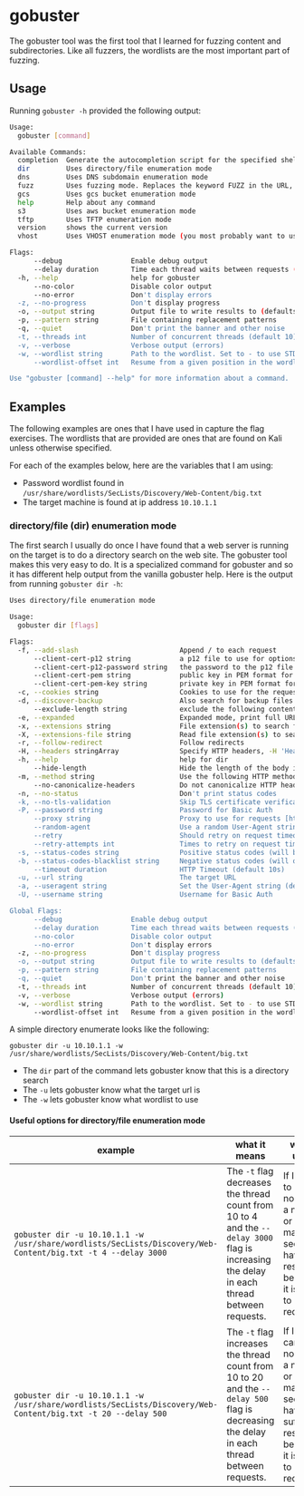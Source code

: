 # gobuster

The gobuster tool was the first tool that I learned for fuzzing content and subdirectories. Like all fuzzers, the wordlists are the most important part of fuzzing.

## Usage

Running `gobuster -h` provided the following output:

```bash
Usage:
  gobuster [command]

Available Commands:
  completion  Generate the autocompletion script for the specified shell
  dir         Uses directory/file enumeration mode
  dns         Uses DNS subdomain enumeration mode
  fuzz        Uses fuzzing mode. Replaces the keyword FUZZ in the URL, Headers and the request body
  gcs         Uses gcs bucket enumeration mode
  help        Help about any command
  s3          Uses aws bucket enumeration mode
  tftp        Uses TFTP enumeration mode
  version     shows the current version
  vhost       Uses VHOST enumeration mode (you most probably want to use the IP address as the URL parameter)

Flags:
      --debug                 Enable debug output
      --delay duration        Time each thread waits between requests (e.g. 1500ms)
  -h, --help                  help for gobuster
      --no-color              Disable color output
      --no-error              Don't display errors
  -z, --no-progress           Don't display progress
  -o, --output string         Output file to write results to (defaults to stdout)
  -p, --pattern string        File containing replacement patterns
  -q, --quiet                 Don't print the banner and other noise
  -t, --threads int           Number of concurrent threads (default 10)
  -v, --verbose               Verbose output (errors)
  -w, --wordlist string       Path to the wordlist. Set to - to use STDIN.
      --wordlist-offset int   Resume from a given position in the wordlist (defaults to 0)

Use "gobuster [command] --help" for more information about a command.
```

## Examples

The following examples are ones that I have used in capture the flag exercises. The wordlists that are provided are ones that are found on Kali unless otherwise specified.

For each of the examples below, here are the variables that I am using:

- Password wordlist found in `/usr/share/wordlists/SecLists/Discovery/Web-Content/big.txt`
- The target machine is found at ip address `10.10.1.1`

### directory/file (dir) enumeration mode

The first search I usually do once I have found that a web server is running on the target is to do a directory search on the web site. The gobuster tool makes this very easy to do. It is a specialized command for gobuster and so it has different help output from the vanilla gobuster help. Here is the output from running `gobuster dir -h`:

```bash
Uses directory/file enumeration mode

Usage:
  gobuster dir [flags]

Flags:
  -f, --add-slash                         Append / to each request
      --client-cert-p12 string            a p12 file to use for options TLS client certificates
      --client-cert-p12-password string   the password to the p12 file
      --client-cert-pem string            public key in PEM format for optional TLS client certificates
      --client-cert-pem-key string        private key in PEM format for optional TLS client certificates (this key needs to have no password)
  -c, --cookies string                    Cookies to use for the requests
  -d, --discover-backup                   Also search for backup files by appending multiple backup extensions
      --exclude-length string             exclude the following content lengths (completely ignores the status). You can separate multiple lengths by comma and it also supports ranges like 203-206
  -e, --expanded                          Expanded mode, print full URLs
  -x, --extensions string                 File extension(s) to search for
  -X, --extensions-file string            Read file extension(s) to search from the file
  -r, --follow-redirect                   Follow redirects
  -H, --headers stringArray               Specify HTTP headers, -H 'Header1: val1' -H 'Header2: val2'
  -h, --help                              help for dir
      --hide-length                       Hide the length of the body in the output
  -m, --method string                     Use the following HTTP method (default "GET")
      --no-canonicalize-headers           Do not canonicalize HTTP header names. If set header names are sent as is.
  -n, --no-status                         Don't print status codes
  -k, --no-tls-validation                 Skip TLS certificate verification
  -P, --password string                   Password for Basic Auth
      --proxy string                      Proxy to use for requests [http(s)://host:port] or [socks5://host:port]
      --random-agent                      Use a random User-Agent string
      --retry                             Should retry on request timeout
      --retry-attempts int                Times to retry on request timeout (default 3)
  -s, --status-codes string               Positive status codes (will be overwritten with status-codes-blacklist if set). Can also handle ranges like 200,300-400,404.
  -b, --status-codes-blacklist string     Negative status codes (will override status-codes if set). Can also handle ranges like 200,300-400,404. (default "404")
      --timeout duration                  HTTP Timeout (default 10s)
  -u, --url string                        The target URL
  -a, --useragent string                  Set the User-Agent string (default "gobuster/3.6")
  -U, --username string                   Username for Basic Auth

Global Flags:
      --debug                 Enable debug output
      --delay duration        Time each thread waits between requests (e.g. 1500ms)
      --no-color              Disable color output
      --no-error              Don't display errors
  -z, --no-progress           Don't display progress
  -o, --output string         Output file to write results to (defaults to stdout)
  -p, --pattern string        File containing replacement patterns
  -q, --quiet                 Don't print the banner and other noise
  -t, --threads int           Number of concurrent threads (default 10)
  -v, --verbose               Verbose output (errors)
  -w, --wordlist string       Path to the wordlist. Set to - to use STDIN.
      --wordlist-offset int   Resume from a given position in the wordlist (defaults to 0)
```

A simple directory enumerate looks like the following:

`gobuster dir -u 10.10.1.1 -w /usr/share/wordlists/SecLists/Discovery/Web-Content/big.txt`

- The `dir` part of the command lets gobuster know that this is a directory search
- The `-u` lets gobuster know what the target url is
- The `-w` lets gobuster know what wordlist to use

#### Useful options for directory/file enumeration mode

| example  | what it means  | when I use it  |
| -------- | -------------- | -------------- |
| `gobuster dir -u 10.10.1.1 -w /usr/share/wordlists/SecLists/Discovery/Web-Content/big.txt -t 4 --delay 3000`  | The `-t` flag decreases the thread count from 10 to 4 and the `--delay 3000` flag is increasing the delay in each thread between requests.  | If I want to be less noisy on a network or if the machine seems to have less resources because it is slow to handle requests.  |
| `gobuster dir -u 10.10.1.1 -w /usr/share/wordlists/SecLists/Discovery/Web-Content/big.txt -t 20 --delay 500`  | The `-t` flag increases the thread count from 10 to 20 and the `--delay 500` flag is decreasing the delay in each thread between requests.  | If I don't care noise on a network or if the machine seems to have sufficient resources because it is quick to handle requests.  |
